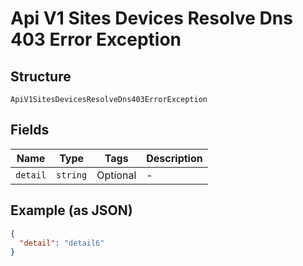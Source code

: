 
# Api V1 Sites Devices Resolve Dns 403 Error Exception

## Structure

`ApiV1SitesDevicesResolveDns403ErrorException`

## Fields

| Name | Type | Tags | Description |
|  --- | --- | --- | --- |
| `detail` | `string` | Optional | - |

## Example (as JSON)

```json
{
  "detail": "detail6"
}
```

